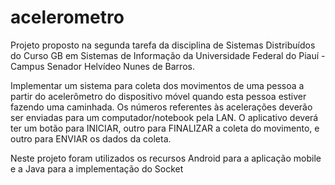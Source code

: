 # acelerometro

Projeto proposto na segunda tarefa da disciplina de Sistemas Distribuídos do Curso GB em Sistemas de Informação da Universidade Federal do Piauí - Campus Senador Helvídeo Nunes de Barros.

Implementar um sistema para coleta dos movimentos de uma pessoa a partir do acelerômetro do dispositivo móvel quando esta pessoa estiver fazendo uma caminhada. Os números referentes às acelerações deverão ser enviadas para um computador/notebook pela LAN. O aplicativo deverá ter um botão para INICIAR, outro para FINALIZAR a coleta do movimento, e outro para ENVIAR os dados da coleta.

Neste projeto foram utilizados os recursos Android para a aplicação mobile e a Java para a implementação do Socket
